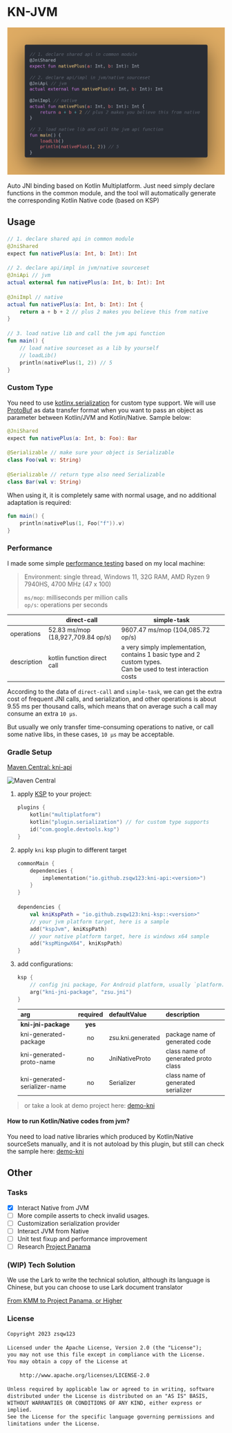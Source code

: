 # KN-JVM

![preview](docs/sample.png)

Auto JNI binding based on Kotlin Multiplatform. Just need simply declare functions in the common module, and the tool
will automatically generate the corresponding Kotlin Native code (based on KSP)

## Usage

```kotlin
// 1. declare shared api in common module
@JniShared
expect fun nativePlus(a: Int, b: Int): Int

// 2. declare api/impl in jvm/native sourceset
@JniApi // jvm
actual external fun nativePlus(a: Int, b: Int): Int

@JniImpl // native
actual fun nativePlus(a: Int, b: Int): Int {
    return a + b + 2 // plus 2 makes you believe this from native
}

// 3. load native lib and call the jvm api function
fun main() {
    // load native sourceset as a lib by yourself
    // loadLib()
    println(nativePlus(1, 2)) // 5
}
```

### Custom Type

You need to use [kotlinx.serialization](https://github.com/Kotlin/kotlinx.serialization) for custom type support.
We will use [ProtoBuf](https://github.com/Kotlin/kotlinx.serialization/blob/master/formats/README.md#ProtoBuf) as data
transfer format when you want to pass an object as parameter between Kotlin/JVM and Kotlin/Native. Sample below:

```kotlin
@JniShared
expect fun nativePlus(a: Int, b: Foo): Bar

@Serializable // make sure your object is Serializable
class Foo(val v: String)

@Serializable // return type also need Serializable
class Bar(val v: String)

```

When using it, it is completely same with normal usage, and no additional adaptation is required:

```kotlin
fun main() {
    println(nativePlus(1, Foo("f")).v)
}
```

### Performance

I made some simple [performance testing](demo-benchmark/src/main/java/org/example/PerformanceTest.kt) based on my local machine:

> Environment: single thread, Windows 11, 32G RAM, AMD Ryzen 9 7940HS, 4700 MHz (47 x 100)  
> 
> `ms/mop`: milliseconds per million calls  
> `op/s`: operations per seconds

|             | direct-call                       | simple-task                                                                                                         |
|-------------|-----------------------------------|---------------------------------------------------------------------------------------------------------------------|
| operations  | 52.83 ms/mop (18,927,709.84 op/s) | 9607.47 ms/mop (104,085.72 op/s)                                                                                    |
| description | kotlin function direct call       | a very simply implementation, contains 1 basic type and 2 custom types. <br/> Can be used to test interaction costs |

According to the data of `direct-call` and `simple-task`, we can get the extra cost of frequent JNI calls, and
serialization, and other operations is about 9.55 ms per thousand calls, which means that on average such a call may
consume an extra `10 μs`.

But usually we only transfer time-consuming operations to native, or call some native libs, 
in these cases, `10 μs` may be acceptable.

### Gradle Setup

[Maven Central: kni-api](https://central.sonatype.com/artifact/io.github.zsqw123/kni-api)

![Maven Central](https://img.shields.io/maven-central/v/io.github.zsqw123/kni-api)

1. apply [KSP](https://github.com/google/ksp) to your project:
    ```kotlin
    plugins {
        kotlin("multiplatform")
        kotlin("plugin.serialization") // for custom type supports
        id("com.google.devtools.ksp")
    }
    ```
2. apply `kni` ksp plugin to different target
    ```kotlin
    commonMain {
        dependencies {
            implementation("io.github.zsqw123:kni-api:<version>")
        }
    }
    
    dependencies {
        val kniKspPath = "io.github.zsqw123:kni-ksp::<version>"
        // your jvm platform target, here is a sample
        add("kspJvm", kniKspPath)
        // your native platform target, here is windows x64 sample
        add("kspMingwX64", kniKspPath)
    }
    ```
3. add configurations:
    ```kotlin
    ksp {
        // config jni package, For Android platform, usually `platform.android`
        arg("kni-jni-package", "zsu.jni")
    }
    ```

   | arg                           | required | defaultValue      | description                         |
   |-------------------------------|:--------:|-------------------|-------------------------------------|
   | **kni-jni-package**           | **yes**  |                   |                                     |
   | kni-generated-package         |    no    | zsu.kni.generated | package name of generated code      |
   | kni-generated-proto-name      |    no    | JniNativeProto    | class name of generated proto class |
   | kni-generated-serializer-name |    no    | Serializer        | class name of generated serializer  |

> or take a look at demo project here: [demo-kni](demo-kni)

#### How to run Kotlin/Native codes from jvm?

You need to load native libraries which produced by Kotlin/Native sourceSets manually, and it is not autoload by this
plugin, but still can check the sample here: [demo-kni](demo-kni)

## Other

### Tasks

- [x] Interact Native from JVM
- [ ] More compile asserts to check invalid usages.
- [ ] Customization serialization provider
- [ ] Interact JVM from Native
- [ ] Unit test fixup and performance improvement
- [ ] Research [Project Panama](https://openjdk.org/projects/panama/)

### (WIP) Tech Solution

We use the Lark to write the technical solution, although its language is Chinese, but you
can choose to use Lark document translator

[From KMM to Project Panama, or Higher](https://eqyrx3fg3l.feishu.cn/docx/K4WQdNDYso6sGTxPmM5c9KVCnYK)

### License

```
Copyright 2023 zsqw123

Licensed under the Apache License, Version 2.0 (the "License");
you may not use this file except in compliance with the License.
You may obtain a copy of the License at

    http://www.apache.org/licenses/LICENSE-2.0

Unless required by applicable law or agreed to in writing, software
distributed under the License is distributed on an "AS IS" BASIS,
WITHOUT WARRANTIES OR CONDITIONS OF ANY KIND, either express or implied.
See the License for the specific language governing permissions and
limitations under the License.
```
